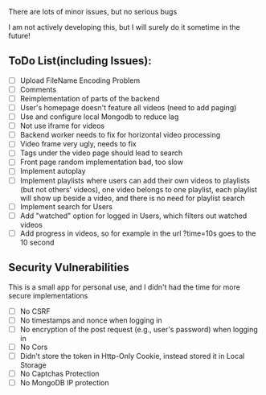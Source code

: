 There are lots of minor issues, but no serious bugs

I am not actively developing this, but I will surely do it sometime in the future!

## ToDo List(including Issues):

- [ ] Upload FileName Encoding Problem
- [ ] Comments
- [ ] Reimplementation of parts of the backend
- [ ] User's homepage doesn't feature all videos (need to add paging)
- [ ] Use and configure local Mongodb to reduce lag
- [ ] Not use iframe for videos
- [ ] Backend worker needs to fix for horizontal video processing
- [ ] Video frame very ugly, needs to fix
- [ ] Tags under the video page should lead to search
- [ ] Front page random implementation bad, too slow
- [ ] Implement autoplay
- [ ] Implement playlists where users can add their own videos to playlists (but not others' videos), one video belongs to one playlist, each playlist will show up beside a video, and there is no need for playlist search
- [ ] Implement search for Users
- [ ] Add "watched" option for logged in Users, which filters out watched videos
- [ ] Add progress in videos, so for example in the url ?time=10s goes to the 10 second

## Security Vulnerabilities

This is a small app for personal use, and I didn't had the time for more secure implementations

- [ ] No CSRF
- [ ] No timestamps and nonce when logging in
- [ ] No encryption of the post request (e.g., user's password) when logging in
- [ ] No Cors
- [ ] Didn't store the token in Http-Only Cookie, instead stored it in Local Storage
- [ ] No Captchas Protection
- [ ] No MongoDB IP protection
